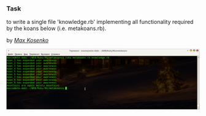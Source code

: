### Task
to write a single file 'knowledge.rb' implementing all functionality required by the koans below (i.e. metakoans.rb).

by [*Max Kosenko*](mailto:maxie7@protonmail.com)

![ScreenShot](https://raw.githubusercontent.com/maxie7/ScreensWork/master/metakoans/metakoans-passed2.png)

